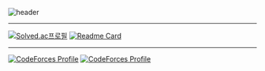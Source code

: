 ![header](https://capsule-render.vercel.app/api?type=rounded&color=auto&height=300&section=header&text=hello,%20world&fontSize=90)

<hr>

[![Solved.ac프로필](http://mazassumnida.wtf/api/v2/generate_badge?boj=hoxymola)](https://solved.ac/hoxymola)
[![Readme Card](https://github-readme-stats.vercel.app/api/pin/?username=HOXYMOLA&repo=Cheat-Sheet)](https://github.com/HOXYMOLA/Cheat-Sheet)


<hr>

[![CodeForces Profile](https://cf.leed.at?id=hoxym01a)](https://codeforces.com/profile/hoxym01a)
[![CodeForces Profile](https://cf.leed.at?id=hoxymola-_-)](https://codeforces.com/profile/hoxymola-_-)

